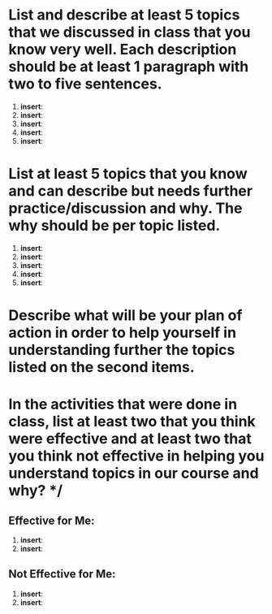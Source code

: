 #  List and describe at least 5 topics that we discussed in class that you know very well. Each description should be at least 1 paragraph with two to five sentences. 
1. **insert**:
2. **insert**:
3. **insert**:
4. **insert**:
5. **insert**:
   
#  List at least 5 topics that you know and can describe but needs further practice/discussion and why. The why should be per topic listed. 
1. **insert**:
2. **insert**:
3. **insert**:
4. **insert**:
5. **insert**:
   
#  Describe what will be your plan of action in order to help yourself in understanding further the topics listed on the second items.
# In the activities that were done in class, list at least two that you think were effective and at least two that you think not effective in helping you understand topics in our course and why? */
## Effective for Me:
1. **insert**:
2. **insert**:
## Not Effective for Me: 
1. **insert**:
2. **insert**: 

